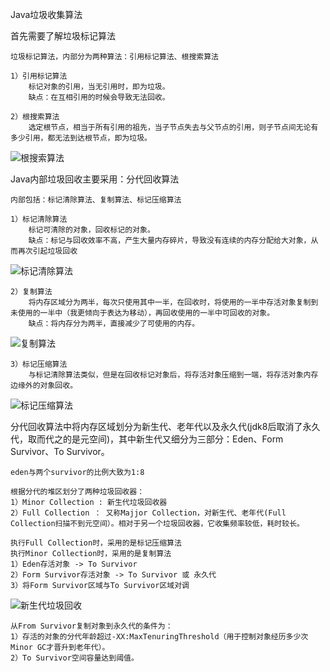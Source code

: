 Java垃圾收集算法

首先需要了解垃圾标记算法

	垃圾标记算法，内部分为两种算法：引用标记算法、根搜索算法
	
	1）引用标记算法
		标记对象的引用，当无引用时，即为垃圾。
		缺点：在互相引用的时候会导致无法回收。
	
	2）根搜索算法
		选定根节点，相当于所有引用的祖先，当子节点失去与父节点的引用，则子节点间无论有多少引用，都无法到达根节点，即为垃圾。
![根搜索算法](https://i.imgur.com/VFIT9hr.png)

Java内部垃圾回收主要采用：分代回收算法
	
	内部包括：标记清除算法、复制算法、标记压缩算法
	
	1）标记清除算法
		标记可清除的对象，回收标记的对象。
		缺点：标记与回收效率不高，产生大量内存碎片，导致没有连续的内存分配给大对象，从而再次引起垃圾回收
![标记清除算法](https://i.imgur.com/ezNNh8z.png)

	2）复制算法
		将内存区域分为两半，每次只使用其中一半，在回收时，将使用的一半中存活对象复制到未使用的一半中（我更倾向于表达为移动），再回收使用的一半中可回收的对象。
		缺点：将内存分为两半，直接减少了可使用的内存。
![复制算法](https://i.imgur.com/tl8dVky.png)
	
	3）标记压缩算法
		与标记清除算法类似，但是在回收标记对象后，将存活对象压缩到一端，将存活对象内存边缘外的对象回收。
![标记压缩算法](https://i.imgur.com/DvJi3Br.png)

分代回收算法中将内存区域划分为新生代、老年代以及永久代(jdk8后取消了永久代，取而代之的是元空间)，其中新生代又细分为三部分：Eden、Form Survivor、To Survivor。
	
	eden与两个survivor的比例大致为1:8
	
	根据分代的堆区划分了两种垃圾回收器：
	1）Minor Collection : 新生代垃圾回收器
	2）Full Collection ： 又称Majjor Collection，对新生代、老年代(Full Collection扫描不到元空间）。相对于另一个垃圾回收器，它收集频率较低，耗时较长。
	
	执行Full Collection时，采用的是标记压缩算法
	执行Minor Collection时，采用的是复制算法
	1）Eden存活对象 -> To Survivor
	2）Form Survivor存活对象 -> To Survivor 或 永久代
	3）将Form Survivor区域与To Survivor区域对调

![新生代垃圾回收](https://i.imgur.com/8kUqXCT.png)

	从From Survivor复制对象到永久代的条件为：
	1）存活的对象的分代年龄超过-XX:MaxTenuringThreshold（用于控制对象经历多少次Minor GC才晋升到老年代）。
	2）To Survivor空间容量达到阈值。

	
	
	